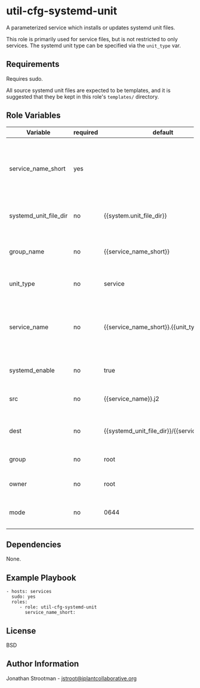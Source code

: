util-cfg-systemd-unit
=====================

A parameterized service which installs or updates systemd unit files.

This role is primarily used for service files, but is not restricted to 
only services. The systemd unit type can be specified via the `unit_type` var.


Requirements
------------
Requires sudo.

All source systemd unit files are expected to be templates, and it is suggested that 
they be kept in this role's `templates/` directory.

Role Variables
--------------

|Variable                | required | default                                    | choices        | comments                                               |
|------------------------|----------|--------------------------------------------|----------------|--------------------------------------------------------|
| service_name_short     |    yes   |                                            |                | The "short" name of the service. Short refers to the systemd unit name (i.e. short-name.service). |
| systemd_unit_file_dir  |    no    | {{system.unit_file_dir}}                   |                | The docker image version user name for the image. |
| group_name             |    no    | {{service_name_short}}                     |                | The host group name for which the tasks will execute. |
| unit_type              |    no    | service                                    |                | The type of the systemd unit. |
| service_name           |    no    | {{service_name_short}}.{{unit_type}}       |                | The "short" name of the service. Short refers to the systemd unit name (i.e. short-name.service). |
| systemd_enable         |    no    |  true                                      | true<br/>false | If the systemd service should be enabled. |
| src                    |    no    | {{service_name}}.j2                        |                | The path to the template file for the given unit. |
| dest                   |    no    | {{systemd_unit_file_dir}}/{{service_name}} |                | The path to the template file for the given unit. |
| group                  |    no    |  root                                      |                | The unix group for the unit file. |
| owner                  |    no    |  root                                      |                | The unix user for the unit file. |
| mode                   |    no    |  0644                                      |                | The permissions for the unit file. |


Dependencies
------------

None.

Example Playbook
----------------

    - hosts: services
      sudo: yes
      roles:
         - role: util-cfg-systemd-unit
           service_name_short:

License
-------

BSD

Author Information
------------------

Jonathan Strootman - jstroot@iplantcollaborative.org

